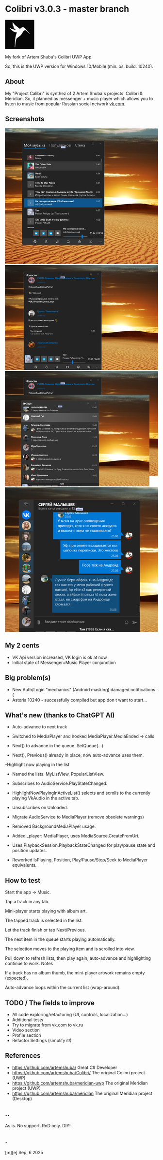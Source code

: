 # Colibri v3.0.3 - master branch

![](/Images/logo.png)

My fork of Artem Shuba's Colibri UWP App.

So, this is the UWP version for Windows 10/Mobile (min. os. build: 10240).

## About
My "Project Calibri" is synthez of 2 Artem Shuba's projects: Colibri & Meridian. 
So, it planned as messenger + music player which allows you to listen to music from popular Russian social network [vk.com](https://vk.com). 

## Screenshots
![](/Images/sshot01.png)
![](/Images/sshot02.png)
![](/Images/sshot03.png)
![](/Images/sshot04.png)

## My 2 cents
- VK Api version increased, VK login is ok at now
- Initial state of Messenger+Music Player conjunction  

## Big problem(s)
- New Auth/Login "mechanics" (Android masking) damaged notifications :(
- Astoria 10240 - successfully compiled but app don t want to start…

## What's new (thanks to ChatGPT AI)

- Auto-advance to next track

- Switched to MediaPlayer and hooked MediaPlayer.MediaEnded → calls 

- Next()  to advance in the queue. SetQueue(...)
 
- Next(), Previous()  already in place; now auto-advance uses them.

-Highlight now playing in the list

- Named the lists: MyListView, PopularListView.

- Subscribes to AudioService.PlayStateChanged.

- HighlightNowPlayingInActiveList()  selects and scrolls to the currently playing 
VkAudio  in the active tab.

- Unsubscribes on Unloaded.

- Migrate AudioService to MediaPlayer (remove obsolete warnings)

- Removed BackgroundMediaPlayer usage.

- Added _player: MediaPlayer, uses MediaSource.CreateFromUri.

- Uses PlaybackSession.PlaybackStateChanged for play/pause state and position updates.

- Reworked IsPlaying, Position, Play/Pause/Stop/Seek to MediaPlayer equivalents.


## How to test

Start the app → Music.

Tap a track in any tab.

Mini-player starts playing with album art.

The tapped track is selected in the list.

Let the track finish or tap Next/Previous.

The next item in the queue starts playing automatically.

The selection moves to the playing item and is scrolled into view.

Pull down to refresh lists, then play again; auto-advance and highlighting continue to work.
Notes

If a track has no album thumb, the mini-player artwork remains empty (expected).

Auto-advance loops within the current list (wrap-around).


## TODO / The fields to improve 
- All code exploring/refactoring (UI, controls, localization...)
- Additional tests 
- Try to migrate from vk.com to vk.ru 
- Video section
- Profile section
- Refactor Settings (simplify it!)

## References
- https://github.com/artemshuba/ Great C# Developer
- https://github.com/artemshuba/Colibri/ The original Colibri project (UWP)
- https://github.com/artemshuba/meridian-uwp  The original Meridian project (UWP)
- https://github.com/artemshuba/meridian The original Meridian project (Desktop)

## .. 
As is. No support. RnD only. DIY!

## .
 [m][e] Sep, 6 2025






